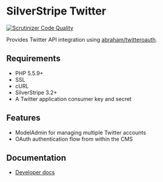 # SilverStripe Twitter

[![Scrutinizer Code Quality](https://scrutinizer-ci.com/g/SomarDesignStudios/silverstripe-twitter/badges/quality-score.png?b=master)](https://scrutinizer-ci.com/g/SomarDesignStudios/silverstripe-twitter/?branch=master)

Provides Twitter API integration using [abraham/twitteroauth](https://github.com/abraham/twitteroauth).

## Requirements

- PHP 5.5.9+
- SSL
- cURL
- SilverStripe 3.2+
- A Twitter application consumer key and secret

## Features

- ModelAdmin for managing multiple Twitter accounts
- OAuth authentication flow from within the CMS

## Documentation

- [Developer docs](docs/en/index.md)
